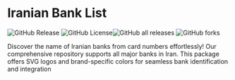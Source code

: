# Iranian Bank List
![GitHub Release](https://img.shields.io/github/v/release/masihgh/iranian-bank-list) ![GitHub License](https://img.shields.io/github/license/masihgh/iranian-bank-list)![GitHub all releases](https://img.shields.io/github/downloads/masihgh/iranian-bank-list/total) ![GitHub forks](https://img.shields.io/github/forks/masihgh/iranian-bank-list) 


Discover the name of Iranian banks from card numbers effortlessly! Our comprehensive repository supports all major banks in Iran. This package offers SVG logos and brand-specific colors for seamless bank identification and integration
